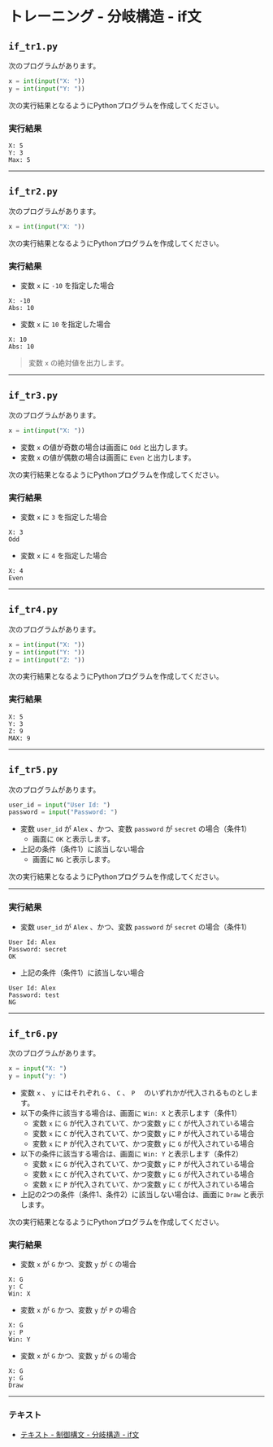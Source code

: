 # トレーニング - 分岐構造 - if文

## `if_tr1.py`

次のプログラムがあります。

``` python
x = int(input("X: "))
y = int(input("Y: "))
```

次の実行結果となるようにPythonプログラムを作成してください。

### 実行結果

``` 
X: 5
Y: 3
Max: 5
```

---

## `if_tr2.py`

次のプログラムがあります。

``` python
x = int(input("X: "))
```

次の実行結果となるようにPythonプログラムを作成してください。

### 実行結果

* 変数 `x` に `-10` を指定した場合

``` 
X: -10
Abs: 10
```

* 変数 `x` に `10` を指定した場合

``` 
X: 10
Abs: 10
```

> 変数 `x` の絶対値を出力します。

---

## `if_tr3.py`

次のプログラムがあります。

``` python
x = int(input("X: "))
```

* 変数 `x` の値が奇数の場合は画面に `Odd` と出力します。
* 変数 `x` の値が偶数の場合は画面に `Even` と出力します。

次の実行結果となるようにPythonプログラムを作成してください。

### 実行結果

* 変数 `x` に `3` を指定した場合

``` 
X: 3
Odd
```

* 変数 `x` に `4` を指定した場合

``` 
X: 4
Even
```

---

## `if_tr4.py`

次のプログラムがあります。

``` python
x = int(input("X: "))
y = int(input("Y: "))
z = int(input("Z: "))
```

次の実行結果となるようにPythonプログラムを作成してください。

### 実行結果

``` 
X: 5
Y: 3
Z: 9
MAX: 9
```

---

## `if_tr5.py`

次のプログラムがあります。

``` python
user_id = input("User Id: ")
password = input("Password: ")
```

* 変数 `user_id` が `Alex` 、かつ、変数 `password` が `secret` の場合（条件1）
  + 画面に `OK` と表示します。
* 上記の条件（条件1）に該当しない場合
  + 画面に `NG` と表示します。

次の実行結果となるようにPythonプログラムを作成してください。

---

### 実行結果

* 変数 `user_id` が `Alex` 、かつ、変数 `password` が `secret` の場合（条件1）

``` 
User Id: Alex
Password: secret
OK
```

* 上記の条件（条件1）に該当しない場合

``` 
User Id: Alex
Password: test
NG
```

---

## `if_tr6.py`

次のプログラムがあります。

``` python
x = input("X: ")
y = input("y: ")
```

* 変数 `x` 、 `y` にはそれぞれ `G` 、 `C` 、 `P` 　のいずれかが代入されるものとします。
* 以下の条件に該当する場合は、画面に `Win: X` と表示します（条件1）
  + 変数 `x` に `G` が代入されていて、かつ変数 `y` に `C` が代入されている場合
  + 変数 `x` に `C` が代入されていて、かつ変数 `y` に `P` が代入されている場合
  + 変数 `x` に `P` が代入されていて、かつ変数 `y` に `G` が代入されている場合
* 以下の条件に該当する場合は、画面に `Win: Y` と表示します（条件2）
  + 変数 `x` に `G` が代入されていて、かつ変数 `y` に `P` が代入されている場合
  + 変数 `x` に `C` が代入されていて、かつ変数 `y` に `G` が代入されている場合
  + 変数 `x` に `P` が代入されていて、かつ変数 `y` に `C` が代入されている場合
* 上記の2つの条件（条件1、条件2）に該当しない場合は、画面に `Draw` と表示します。

次の実行結果となるようにPythonプログラムを作成してください。

### 実行結果

* 変数 `x` が `G` かつ、変数 `y` が `C` の場合

``` 
X: G
y: C
Win: X
```

* 変数 `x` が `G` かつ、変数 `y` が `P` の場合

``` 
X: G
y: P
Win: Y
```

* 変数 `x` が `G` かつ、変数 `y` が `G` の場合

``` 
X: G
y: G
Draw
```

---

### テキスト

* [テキスト - 制御構文 - 分岐構造 - if文](../text/03_basic_ex.md)
